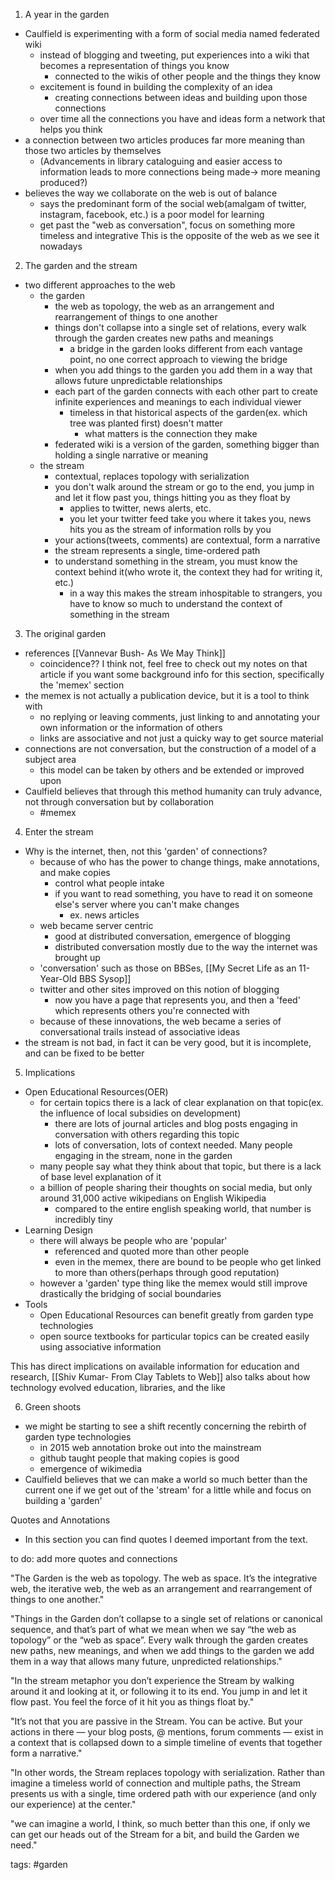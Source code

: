 1. A year in the garden

- Caulfield is experimenting with a form of social media named federated wiki
	- instead of blogging and tweeting, put experiences into a wiki that becomes a representation of things you know
		- connected to the wikis of other people and the things they know
	- excitement is found in building the complexity of an idea
		- creating connections between ideas and building upon those connections
	- over time all the connections you have and ideas form a network that helps you think
- a connection between two articles produces far more meaning than those two articles by themselves
	- (Advancements in library cataloguing and easier access to information leads to more connections being made-> more meaning produced?)
- believes the way we collaborate on the web is out of balance
	- says the predominant form of the social web(amalgam of twitter, instagram, facebook, etc.) is a poor model for learning
	- get past the "web as conversation", focus on something more timeless and integrative
This is the opposite of the web as we see it nowadays


2. The garden and the stream

- two different approaches to the web
	- the garden
		- the web as topology, the web as an arrangement and rearrangement of things to one another
		- things don't collapse into a single set of relations, every walk through the garden creates new paths and meanings
			- a bridge in the garden looks different from each vantage point, no one correct approach to viewing the bridge
		- when you add things to the garden you add them in a way that allows future unpredictable relationships
		- each part of the garden connects with each other part to create infinite experiences and meanings to each individual viewer
			- timeless in that historical aspects of the garden(ex. which tree was planted first) doesn't matter
				- what matters is the connection they make
		- federated wiki is a version of the garden, something bigger than holding a single narrative or meaning
	- the stream
		- contextual, replaces topology with serialization
		- you don't walk around the stream or go to the end, you jump in and let it flow past you, things hitting you as they float by
			- applies to twitter, news alerts, etc.
			- you let your twitter feed take you where it takes you, news hits you as the stream of information rolls by you
		- your actions(tweets, comments) are contextual, form a narrative
		- the stream represents a single, time-ordered path
		- to understand something in the stream, you must know the context behind it(who wrote it, the context they had for writing it, etc.)
			- in a way this makes the stream inhospitable to strangers, you have to know so much to understand the context of something in the stream


3. The original garden

- references [[Vannevar Bush- As We May Think]]
	- coincidence?? I think not, feel free to check out my notes on that article if you want some background info for this section, specifically the 'memex' section
- the memex is not actually a publication device, but it is a tool to think with
	- no replying or leaving comments, just linking to and annotating your own information or the information of others
	- links are associative and not just a quicky way to get source material
- connections are not conversation, but the construction of a model of a subject area
	- this model can be taken by others and be extended or improved upon
- Caulfield believes that through this method humanity can truly advance, not through conversation but by collaboration
	- #memex 


4. Enter the stream

- Why is the internet, then, not this 'garden' of connections?
	- because of who has the power to change things, make annotations, and make copies
		- control what people intake
		- if you want to read something, you have to read it on someone else's server where you can't make changes
			- ex. news articles
	- web became server centric
		- good at distributed conversation, emergence of blogging
		- distributed conversation mostly due to the way the internet was brought up
	- 'conversation' such as those on BBSes, [[My Secret Life as an 11-Year-Old BBS Sysop]]
	- twitter and other sites improved on this notion of blogging
		- now you have a page that represents you, and then a 'feed' which represents others you're connected with
	- because of these innovations, the web became a series of conversational trails instead of associative ideas
- the stream is not bad, in fact it can be very good, but it is incomplete, and can be fixed to be better


5. Implications

- Open Educational Resources(OER)
	- for certain topics there is a lack of clear explanation on that topic(ex. the influence of local subsidies on development)
		- there are lots of journal articles and blog posts engaging in conversation with others regarding this topic
		- lots of conversation, lots of context needed. Many people engaging in the stream, none in the garden
	- many people say what they think about that topic, but there is a lack of base level explanation of it
	- a billion of people sharing their thoughts on social media, but only around 31,000 active wikipedians on English Wikipedia
		- compared to the entire english speaking world, that number is incredibly tiny
- Learning Design
	- there will always be people who are 'popular'
		- referenced and quoted more than other people
		- even in the memex, there are bound to be people who get linked to more than others(perhaps through good reputation)
	- however a 'garden' type thing like the memex would still improve drastically the bridging of social boundaries
- Tools
	- Open Educational Resources can benefit greatly from garden type technologies
	- open source textbooks for particular topics can be created easily using associative information

This has direct implications on available information for education and research, [[Shiv Kumar- From Clay Tablets to Web]] also talks about how technology evolved education, libraries, and the like


6. Green shoots

- we might be starting to see a shift recently concerning the rebirth of garden type technologies
	- in 2015 web annotation broke out into the mainstream
	- github taught people that making copies is good
	- emergence of wikimedia
- Caulfield believes that we can make a world so much better than the current one if we get out of the 'stream' for a little while and focus on building a 'garden'




Quotes and Annotations
- In this section you can find quotes I deemed important from the text.

to do: add more quotes and connections

"The Garden is the web as topology. The web as space. It’s the integrative web, the iterative web, the web as an arrangement and rearrangement of things to one another."

"Things in the Garden don’t collapse to a single set of relations or canonical sequence, and that’s part of what we mean when we say “the web as topology” or the “web as space”. Every walk through the garden creates new paths, new meanings, and when we add things to the garden we add them in a way that allows many future, unpredicted relationships."

"In the stream metaphor you don’t experience the Stream by walking around it and looking at it, or following it to its end. You jump in and let it flow past. You feel the force of it hit you as things float by."

"It’s not that you are passive in the Stream. You can be active. But your actions in there — your blog posts, @ mentions, forum comments — exist in a context that is collapsed down to a simple timeline of events that together form a narrative."

"In other words, the Stream replaces topology with serialization. Rather than imagine a timeless world of connection and multiple paths, the Stream presents us with a single, time ordered path with our experience (and only our experience) at the center."

"we can imagine a world, I think, so much better than this one, if only we can get our heads out of the Stream for a bit, and build the Garden we need."



tags: #garden 